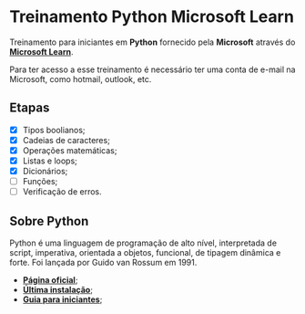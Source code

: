 # Treinamento Python Microsoft Learn

Treinamento para iniciantes em **Python** fornecido pela **Microsoft** através do **[Microsoft Learn](https://learn.microsoft.com/pt-br/)**.

Para ter acesso a esse treinamento é necessário ter uma conta de e-mail na Microsoft, como hotmail, outlook, etc.

## Etapas

-   [x] Tipos boolianos;
-   [x] Cadeias de caracteres;
-   [x] Operações matemáticas;
-   [x] Listas e loops;
-   [x] Dicionários;
-   [ ] Funções;
-   [ ] Verificação de erros.

## Sobre Python

Python é uma linguagem de programação de alto nível, interpretada de script, imperativa, orientada a objetos, funcional, de tipagem dinâmica e forte. Foi lançada por Guido van Rossum em 1991.

-   **[Página oficial](https://www.python.org/)**;
-   **[Última instalação](https://www.python.org/downloads/release/python-3115/)**;
-   **[Guia para iniciantes](https://www.python.org/about/gettingstarted/)**;

